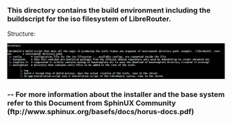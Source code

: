 <h3>This directory contains the build environment including the buildscript for the iso filesystem of LibreRouter.</h3>

<p>Structure:</p>

<img src="snapshot122.png">

<h3>-- For more information about the installer and the base system refer to this Document from SphinUX Community (ftp://www.sphinux.org/basefs/docs/horus-docs.pdf)</h3>

